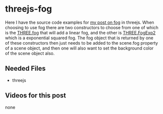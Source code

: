 # threejs-fog

Here I have the source code examples for [my post on fog](https://dustinpfister.github.io/2018/04/16/threejs-fog/) in threejs. When choosing to use fog there are two constructors to choose from one of which is the [THREE.fog](https://threejs.org/docs/#api/en/scenes/Fog) that will add a linear fog, and the other is [THREE.FogExp2](https://threejs.org/docs/#api/en/scenes/FogExp2) which is a exponential squared fog. The fog object that is returned by one of these constructors then just needs to be added to the scene.fog property of a scene object, and then one will also want to set the background color of the scene object also.

## Needed Files

* threejs

## Videos for this post

none

